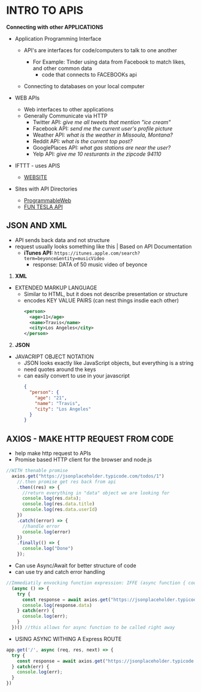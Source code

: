 # INTRO TO APIS
**Connecting with other APPLICATIONS**

* Application Programming Interface
  - API's are interfaces for code/computers to talk to one another
    * For Example: Tinder using data from Facebook to match likes, and other common data
      * code that connects to FACEBOOKs api

  - Connecting to databases on your local computer

* WEB APIs
  - Web interfaces to other applications
  - Generally Communicate via HTTP
    * Twitter API: _give me all tweets that mention "ice cream"_ 
    * Facebook API: _send me the current user's profile picture_
    * Weather API: _what is the weather in Missoula, Montana?_
    * Reddit API: _what is the current top post?_
    * GooglePlaces API: _what gas stations are near the user?_
    * Yelp API: _give me 10 resturants in the zipcode 94110_

* IFTTT - uses APIS
  - [WEBSITE](https://ifttt.com/)

* Sites with API Directories
  - [ProgrammableWeb](https://www.programmableweb.com/)
  - [FUN TESLA API](https://tesla-api.timdorr.com/)

## JSON AND XML

- API sends back data and not structure
- request usually looks something like this | Based on API Documentation
  - **iTunes API:** `https://itunes.apple.com/search?term=beyonce&entity=musicVideo`
    - response: DATA of 50 music video of beyonce

1. **XML**
  * EXTENDED MARKUP LANGUAGE
    - Similar to HTML, but it does not describe presentation or structure
    - encodes KEY VALUE PAIRS (can nest things insdie each other)
      ```xml
      <person>
        <age>11</age>
        <name>Travis</name>
        <city>Los Angeles</city>
      </person>
      ```

2. **JSON**
  * JAVACRIPT OBJECT NOTATION
    - JSON looks exactly like JavaScript objects, but everything is a string
    - need quotes around the keys
    - can easily convert to use in your javascript 
      ```json
      {
        "person": {
          "age": "21",
          "name": "Travis",
          "city": "Los Angeles"
        }
      }
      ```

## AXIOS - MAKE HTTP REQUEST FROM CODE
  - help make http request to APIs
  - Promise based HTTP client for the browser and node.js
  ```js
  //WITH thenable promise
    axios.get("https://jsonplaceholder.typicode.com/todos/1")
      //.then promise get res back from api
      .then((res) => {
        //return everything in "data" object we are looking for
        console.log(res.data);
        console.log(res.data.title)
        console.log(res.data.userId)
      }) 
      .catch((error) => {
        //handle error
        console.log(error)
      })
      .finally(() => {
        console.log("Done")
      });
  ```

  - Can use Async/Await for better structure of code
  - can use try and catch error handling
  ```js
  //Immediatily envocking function expression: IFFE (async function { code goes in here })()
    (async () => {
      try {
        const response = await axios.get("https://jsonplaceholder.typicode.com/todos/1")
        console.log(response.data)
      } catch(err) {
        console.log(err);
      } 
    })() //this allows for async function to be called right away
  ```

  - USING ASYNC WITHING A Express ROUTE
  ```js
  app.get('/', async (req, res, next) => {
    try {
      const response = await axios.get("https://jsonplaceholder.typicode.com/todos/1")
    } catch(err) {
      console.log(err);
    }  
  })

  ```


  

  




